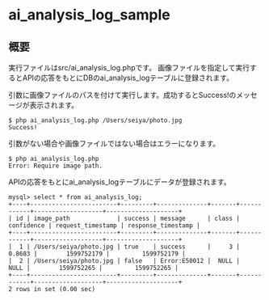 # ai_analysis_log_sample

## 概要
実行ファイルはsrc/ai_analysis_log.phpです。
画像ファイルを指定して実行するとAPIの応答をもとにDBのai_analysis_logテーブルに登録されます。

引数に画像ファイルのパスを付けて実行します。成功するとSuccess!のメッセージが表示されます。
```
$ php ai_analysis_log.php /Users/seiya/photo.jpg
Success!
```
引数がない場合や画像ファイルではない場合はエラーになります。
```
$ php ai_analysis_log.php
Error: Require image path.
```
APIの応答をもとにai_analysis_logテーブルにデータが登録されます。
```
mysql> select * from ai_analysis_log;
+----+------------------------+---------+--------------+-------+------------+-------------------+--------------------+
| id | image_path             | success | message      | class | confidence | request_timestamp | response_timestamp |
+----+------------------------+---------+--------------+-------+------------+-------------------+--------------------+
|  1 | /Users/seiya/photo.jpg | true    | success      |     3 |     0.8683 |        1599752179 |         1599752179 |
|  2 | /Users/seiya/photo.jpg | false   | Error:E50012 |  NULL |       NULL |        1599752265 |         1599752265 |
+----+------------------------+---------+--------------+-------+------------+-------------------+--------------------+
2 rows in set (0.00 sec)
```
